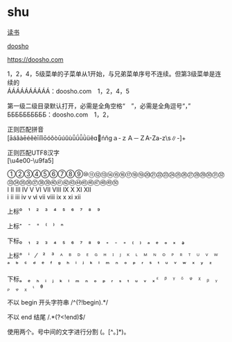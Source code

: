 # shu


[读书](https://doosho.com)

[doosho](https://doosho.com)

https://doosho.com


1，2，4，5级菜单的子菜单从1开始，与兄弟菜单序号不连续。但第3级菜单是连续的<br/>
ÁÁÁÁÁÁÁÁÁÁ：doosho.com　1，2，4，5

第一级二级目录默认打开，必需是全角空格“　”，必需是全角逗号“，”<br/>
ББББББББББ：doosho.com　1，2，

正则匹配拼音<br/>
[āáǎàēéěèīíǐìōóǒòūúǔùǖǘǚǜüêɑńňɡａ-ｚＡ－ＺA-Za-z\\s∥-]+

正则匹配UTF8汉字<br/>
[\u4e00-\u9fa5]

①②③④⑤⑥⑦⑧⑨⑩⑪⑫⑬⑭⑮⑯⑰⑱⑲⑳㉑㉒㉓㉔㉕㉖㉗㉘㉙㉚㉛㉜㉝㉞㉟㊱㊲㊳㊴㊵㊶㊷㊸㊹㊺㊻㊼㊽㊾㊿<br/>
Ⅰ Ⅱ Ⅲ Ⅳ Ⅴ Ⅵ Ⅶ Ⅷ Ⅸ Ⅹ Ⅺ Ⅻ <br/>
ⅰ ⅱ ⅲ ⅳ ⅴ ⅵ ⅶ ⅷ ⅸ ⅹ ⅺ ⅻ


上标⁰　¹　²　³　⁴　⁵　⁶　⁷　⁸　⁹

上标⁺　⁻　⁼　⁽　⁾　ⁿ

下标₀　₁　₂　₃　₄　₅　₆　₇　₈　₉　₊　₋　₌　₍　₎　ₐ　ₑ　ₒ　ₓ　ₔ　

上标°　ⁱ　⁄　²　³　ᴬ　ᴮ　ᴰ　ᴱ　ᴳ　ᴴ　ᴵ　ᴶ　ᴷ　ᴸ　ᴹ　ᴺ　ᴼ　ᴾ　ᴿ　ᵀ　ᵁ　ⱽ　ᵂ　ᵃ　ᵇ　ᶜ　ᵈ　ᵉ　ᶠ　ᵍ　ʰ　ⁱ　ʲ　ᵏ　ˡ　ᵐ　ⁿ　ᵒ　ᵖ　ʳ　ˢ　ᵗ　ᵘ　ᵛ　ʷ　ˣ　ʸ　ᶻ

下标ₐ　ₑ　ₕ　ᵢ　ⱼ　ₖ　ₗ　ₘ　ₙ　ₒ　ₚ　ᵣ　ₛ　ₜ　ᵤ　ᵥ　ₓ
ᵋ　ᵝ　ᵞ　ᵟ　ᵠ　ᵡ　ᵦ　ᵧ　ᵨ　ᵩ　ᵪ　ᶥ　ᶿ




不以 begin 开头字符串
/^(?!begin).*/

不以 end 结尾
/.*(?<!end)$/

使用两个。号中间的文字进行分割
(。[^。]*)。